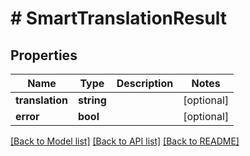 # # SmartTranslationResult

## Properties

Name | Type | Description | Notes
------------ | ------------- | ------------- | -------------
**translation** | **string** |  | [optional]
**error** | **bool** |  | [optional]

[[Back to Model list]](../../README.md#models) [[Back to API list]](../../README.md#endpoints) [[Back to README]](../../README.md)
